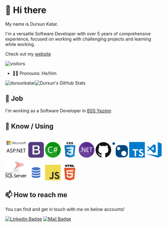 # 👋 Hi there

My name is Dursun Katar.

I'm a versatile Software Developer with over 5 years of comprehensive experience, focused on working with challenging projects and learning while working.

Check out my [website](http://dursunkatar.com)

![visitors](https://img.shields.io/badge/dynamic/json?color=informational&label=visitor%20count&query=value&url=https%3A%2F%2Fapi.countapi.xyz%2Fhit%2Fkatardursun.dursunkatar%2Freadme)

- 🙋‍♂️ Pronouns: He/him

<img align="left" src="https://github-readme-stats.vercel.app/api/top-langs/?username=dursunkatar&layout=compact" alt="dursunkatar" />

![Dursun's GitHub Stats](https://github-readme-stats.vercel.app/api?username=dursunkatar&show_icons=true) 

## 💼 Job

I'm working as a Software Developer in [BSS Yazılım](http://www.bssyazilim.com.tr)

## 🧠 Know / Using

<img src="https://github.com/github/explore/blob/master/topics/aspnet/aspnet.png?raw=true" height="70" />   <img src="https://github.com/github/explore/blob/master/topics/bootstrap/bootstrap.png?raw=true" height="50" /> <img src="https://github.com/github/explore/blob/master/topics/csharp/csharp.png?raw=true" height="50" /> <img src="https://github.com/github/explore/blob/master/topics/css/css.png?raw=true" height="50" /> <img src="https://github.com/github/explore/blob/master/topics/dotnet/dotnet.png?raw=true" height="50" />  <img src="https://github.com/github/explore/blob/master/topics/github/github.png?raw=true" height="50" />  <img src="https://github.com/github/explore/blob/master/topics/nuget/nuget.png?raw=true" height="50" />      <img src="https://github.com/github/explore/blob/master/topics/typescript/typescript.png?raw=true" height="50" />  <img src="https://github.com/github/explore/blob/master/topics/visual-studio-code/visual-studio-code.png?raw=true" height="50" />  <img src="https://github.com/github/explore/blob/master/topics/sql-server/sql-server.png" height="70" />  <img src="https://github.com/github/explore/blob/master/topics/sql/sql.png" height="50" /> <img src="https://github.com/github/explore/blob/master/topics/javascript/javascript.png" height="50" />  <img src="https://github.com/github/explore/blob/master/topics/html/html.png" height="50" />

## 📫 How to reach me

You can find and get in touch with me on below accounts!

[![Linkedin Badge](https://img.shields.io/badge/katardursun-follow%20on%20linkedin-blue?style=for-the-badge&logo=linkedin)](https://www.linkedin.com/in/dursun-katar/)
[![Mail Badge](https://img.shields.io/badge/dursun.katar@gmail.com-c14438?style=for-the-badge&logo=Gmail&logoColor=white&link=mailto:dursun.katar@gmail.com)](mailto:dursun.katar@gmail.com)

